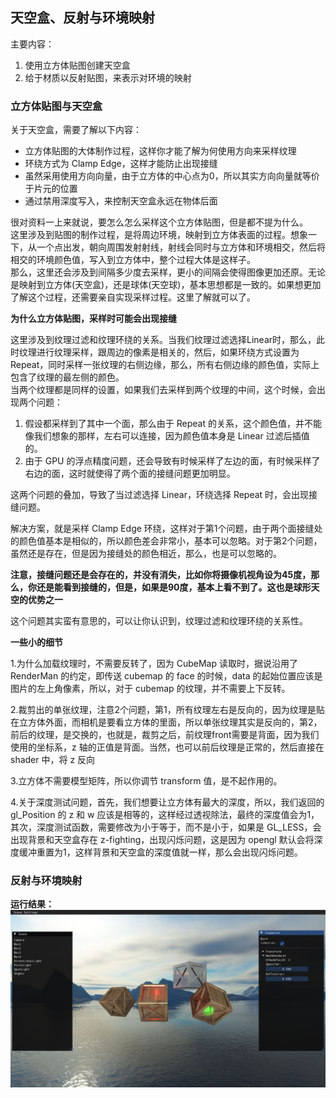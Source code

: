 ## 天空盒、反射与环境映射

主要内容：
1. 使用立方体贴图创建天空盒
2. 给于材质以反射贴图，来表示对环境的映射

### 立方体贴图与天空盒

关于天空盒，需要了解以下内容：
* 立方体贴图的大体制作过程，这样你才能了解为何使用方向来采样纹理
* 环绕方式为 Clamp Edge，这样才能防止出现接缝
* 虽然采用使用方向向量，由于立方体的中心点为0，所以其实方向向量就等价于片元的位置
* 通过禁用深度写入，来控制天空盒永远在物体后面

很对资料一上来就说，要怎么怎么采样这个立方体贴图，但是都不提为什么。<br>
这里涉及到贴图的制作过程，是将周边环境，映射到立方体表面的过程。想象一下，从一个点出发，朝向周围发射射线，射线会同时与立方体和环境相交，然后将相交的环境颜色值，写入到立方体中，整个过程大体是这样子。<br>
那么，这里还会涉及到间隔多少度去采样，更小的间隔会使得图像更加还原。无论是映射到立方体(天空盒)，还是球体(天空球)，基本思想都是一致的。如果想更加了解这个过程，还需要亲自实现采样过程。这里了解就可以了。

**为什么立方体贴图，采样时可能会出现接缝**<br>

这里涉及到纹理过滤和纹理环绕的关系。当我们纹理过滤选择Linear时，那么，此时纹理进行纹理采样，跟周边的像素是相关的，然后，如果环绕方式设置为 Repeat，同时采样一张纹理的右侧边缘，那么，所有右侧边缘的颜色值，实际上包含了纹理的最左侧的颜色。<br>
当两个纹理都是同样的设置，如果我们去采样到两个纹理的中间，这个时候，会出现两个问题：
1. 假设都采样到了其中一个面，那么由于 Repeat 的关系，这个颜色值，并不能像我们想象的那样，左右可以连接，因为颜色值本身是 Linear 过滤后插值的。
2. 由于 GPU 的浮点精度问题，还会导致有时候采样了左边的面，有时候采样了右边的面，这时就使得了两个面的接缝问题更加明显。

这两个问题的叠加，导致了当过滤选择 Linear，环绕选择 Repeat 时，会出现接缝问题。

解决方案，就是采样 Clamp Edge 环绕，这样对于第1个问题，由于两个面接缝处的颜色值基本是相似的，所以颜色差会非常小，基本可以忽略。对于第2个问题，虽然还是存在，但是因为接缝处的颜色相近，那么，也是可以忽略的。

**注意，接缝问题还是会存在的，并没有消失，比如你将摄像机视角设为45度，那么，你还是能看到接缝的，但是，如果是90度，基本上看不到了。这也是球形天空的优势之一**

这个问题其实蛮有意思的，可以让你认识到，纹理过滤和纹理环绕的关系性。

**一些小的细节**

1.为什么加载纹理时，不需要反转了，因为 CubeMap 读取时，据说沿用了 RenderMan 的约定，即传送 cubemap 的 face 的时候，data 的起始位置应该是图片的左上角像素，所以，对于 cubemap 的纹理，并不需要上下反转。

2.裁剪出的单张纹理，注意2个问题，第1，所有纹理左右是反向的，因为纹理是贴在立方体外面，而相机是要看立方体的里面，所以单张纹理其实是反向的，第2，前后的纹理，是交换的，也就是，裁剪之后，前纹理front需要是背面，因为我们使用的坐标系，z 轴的正值是背面。当然，也可以前后纹理是正常的，然后直接在 shader 中，将 z 反向

3.立方体不需要模型矩阵，所以你调节 transform 值，是不起作用的。

4.关于深度测试问题，首先，我们想要让立方体有最大的深度，所以，我们返回的 gl_Position 的 z 和 w 应该是相等的，这样经过透视除法，最终的深度值会为1，其次，深度测试函数，需要修改为小于等于，而不是小于，如果是 GL_LESS，会出现背景和天空盒存在 z-fighting，出现闪烁问题，这是因为 opengl 默认会将深度缓冲重置为1，这样背景和天空盒的深度值就一样，那么会出现闪烁问题。



### 反射与环境映射


**运行结果：**
![](../Versions/Assets/v0.12_result.png)
